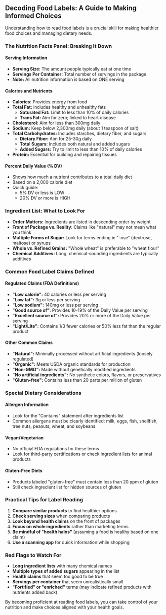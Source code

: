 ## Decoding Food Labels: A Guide to Making Informed Choices

Understanding how to read food labels is a crucial skill for making healthier food choices and managing dietary needs.

### The Nutrition Facts Panel: Breaking It Down

#### Serving Information
* **Serving Size:** The amount people typically eat at one time
* **Servings Per Container:** Total number of servings in the package
* **Note:** All nutrition information is based on ONE serving

#### Calories and Nutrients
* **Calories:** Provides energy from food
* **Total Fat:** Includes healthy and unhealthy fats
  * **Saturated Fat:** Limit to less than 10% of daily calories
  * **Trans Fat:** Aim for zero; linked to heart disease
* **Cholesterol:** Aim for less than 300mg daily
* **Sodium:** Keep below 2,300mg daily (about 1 teaspoon of salt)
* **Total Carbohydrates:** Includes starches, dietary fiber, and sugars
  * **Dietary Fiber:** Aim for 25-30g daily
  * **Total Sugars:** Includes both natural and added sugars
  * **Added Sugars:** Try to limit to less than 10% of daily calories
* **Protein:** Essential for building and repairing tissues

#### Percent Daily Value (% DV)
* Shows how much a nutrient contributes to a total daily diet
* Based on a 2,000 calorie diet
* Quick guide:
  * 5% DV or less is LOW
  * 20% DV or more is HIGH

### Ingredient List: What to Look For

* **Order Matters:** Ingredients are listed in descending order by weight
* **Front of Package vs. Reality:** Claims like "natural" may not mean what you think
* **Multiple Forms of Sugar:** Look for terms ending in "-ose" (dextrose, maltose) or syrups
* **Whole vs. Refined Grains:** "Whole wheat" is preferable to "wheat flour"
* **Chemical Additives:** Long, chemical-sounding ingredients are typically additives

### Common Food Label Claims Defined

#### Regulated Claims (FDA Definitions)
* **"Low calorie":** 40 calories or less per serving
* **"Low fat":** 3g or less per serving
* **"Low sodium":** 140mg or less per serving
* **"Good source of":** Provides 10-19% of the Daily Value per serving
* **"Excellent source of":** Provides 20% or more of the Daily Value per serving
* **"Light/Lite":** Contains 1/3 fewer calories or 50% less fat than the regular product

#### Other Common Claims
* **"Natural":** Minimally processed without artificial ingredients (loosely regulated)
* **"Organic":** Meets USDA organic standards for production
* **"Non-GMO":** Made without genetically modified ingredients
* **"No artificial ingredients":** No synthetic colors, flavors, or preservatives
* **"Gluten-free":** Contains less than 20 parts per million of gluten

### Special Dietary Considerations

#### Allergen Information
* Look for the "Contains" statement after ingredients list
* Common allergens must be clearly identified: milk, eggs, fish, shellfish, tree nuts, peanuts, wheat, and soybeans

#### Vegan/Vegetarian
* No official FDA regulations for these terms
* Look for third-party certifications or check ingredient lists for animal products

#### Gluten-Free Diets
* Products labeled "gluten-free" must contain less than 20 ppm of gluten
* Still check ingredient list for hidden sources of gluten

### Practical Tips for Label Reading

1. **Compare similar products** to find healthier options
2. **Check serving sizes** when comparing products
3. **Look beyond health claims** on the front of packages
4. **Focus on whole ingredients** rather than marketing terms
5. **Be mindful of "health halos"** (assuming a food is healthy based on one claim)
6. **Use a scanning app** for quick information while shopping

### Red Flags to Watch For

* **Long ingredient lists** with many chemical names
* **Multiple types of added sugars** appearing in the list
* **Health claims** that seem too good to be true
* **Servings per container** that seem unrealistically small
* **"Fortified" or "enriched"** terms (may indicate refined products with nutrients added back)

By becoming proficient at reading food labels, you can take control of your nutrition and make choices aligned with your health goals.
